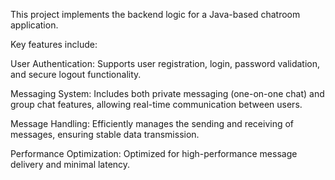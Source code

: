 This project implements the backend logic for a Java-based chatroom application. 

Key features include:

User Authentication: Supports user registration, login, password validation, and secure logout functionality.

Messaging System: Includes both private messaging (one-on-one chat) and group chat features, allowing real-time communication between users.

Message Handling: Efficiently manages the sending and receiving of messages, ensuring stable data transmission.

Performance Optimization: Optimized for high-performance message delivery and minimal latency.
